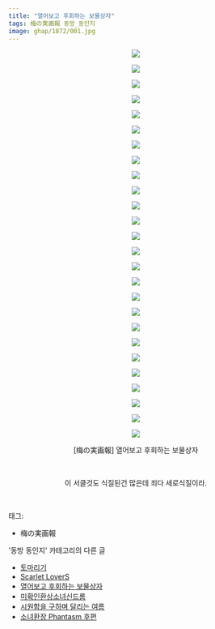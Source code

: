 ```yaml
---
title: "열어보고 후회하는 보물상자"
tags: 梅の実画報 동방_동인지
image: ghap/1872/001.jpg
---
```

<div class="article">
<p style="text-align: center; clear: none; float: none;"><img src="{{ site.nasurl }}/ghap/1872/001.jpg"/></p>
<p style="text-align: center; clear: none; float: none;"><img src="{{ site.nasurl }}/ghap/1872/002.jpg"/></p>
<p style="text-align: center; clear: none; float: none;"><img src="{{ site.nasurl }}/ghap/1872/003.jpg"/></p>
<p style="text-align: center; clear: none; float: none;"><img src="{{ site.nasurl }}/ghap/1872/004.jpg"/></p>
<p style="text-align: center; clear: none; float: none;"><img src="{{ site.nasurl }}/ghap/1872/005.jpg"/></p>
<p style="text-align: center; clear: none; float: none;"><img src="{{ site.nasurl }}/ghap/1872/006.jpg"/></p>
<p style="text-align: center; clear: none; float: none;"><img src="{{ site.nasurl }}/ghap/1872/007.jpg"/></p>
<p style="text-align: center; clear: none; float: none;"><img src="{{ site.nasurl }}/ghap/1872/008.jpg"/></p>
<p style="text-align: center; clear: none; float: none;"><img src="{{ site.nasurl }}/ghap/1872/009.jpg"/></p>
<p style="text-align: center; clear: none; float: none;"><img src="{{ site.nasurl }}/ghap/1872/010.jpg"/></p>
<p style="text-align: center; clear: none; float: none;"><img src="{{ site.nasurl }}/ghap/1872/011.jpg"/></p>
<p style="text-align: center; clear: none; float: none;"><img src="{{ site.nasurl }}/ghap/1872/012.jpg"/></p>
<p style="text-align: center; clear: none; float: none;"><img src="{{ site.nasurl }}/ghap/1872/013.jpg"/></p>
<p style="text-align: center; clear: none; float: none;"><img src="{{ site.nasurl }}/ghap/1872/014.jpg"/></p>
<p style="text-align: center; clear: none; float: none;"><img src="{{ site.nasurl }}/ghap/1872/015.jpg"/></p>
<p style="text-align: center; clear: none; float: none;"><img src="{{ site.nasurl }}/ghap/1872/016.jpg"/></p>
<p style="text-align: center; clear: none; float: none;"><img src="{{ site.nasurl }}/ghap/1872/017.jpg"/></p>
<p style="text-align: center; clear: none; float: none;"><img src="{{ site.nasurl }}/ghap/1872/018.jpg"/></p>
<p style="text-align: center; clear: none; float: none;"><img src="{{ site.nasurl }}/ghap/1872/019.jpg"/></p>
<p style="text-align: center; clear: none; float: none;"><img src="{{ site.nasurl }}/ghap/1872/020.jpg"/></p>
<p style="text-align: center; clear: none; float: none;"><img src="{{ site.nasurl }}/ghap/1872/021.jpg"/></p>
<p style="text-align: center; clear: none; float: none;"><img src="{{ site.nasurl }}/ghap/1872/022.jpg"/></p>
<p style="text-align: center; clear: none; float: none;"><img src="{{ site.nasurl }}/ghap/1872/023.jpg"/></p>
<p style="text-align: center; clear: none; float: none;"><img src="{{ site.nasurl }}/ghap/1872/024.jpg"/></p>
<p style="text-align: center; clear: none; float: none;"><img src="{{ site.nasurl }}/ghap/1872/025.jpg"/></p>
<p style="text-align: center; clear: none; float: none;"><img src="{{ site.nasurl }}/ghap/1872/026.jpg"/></p>
<p style="text-align: center; clear: none; float: none;">[梅の実画報] 열어보고 후회하는 보물상자</p>
<p style="text-align: center; clear: none; float: none;"><br/></p>
<p style="text-align: center; clear: none; float: none;">이 서클것도 식질된건 많은데 죄다 세로식질이라.</p>
<p><br/></p>
</div><div class="tagTrail">
<p>태그: </p>
<ul>
<li>梅の実画報</li>
</ul>
</div><div class="another">
<p>'동방 동인지' 카테고리의 다른 글</p>
<ul>
<li><a href="/2016-08-27-ghap_1875">토마리기</a></li>
<li><a href="/2016-08-27-ghap_1874">Scarlet LoverS</a></li>
<li><a href="/2016-08-27-ghap_1872">열어보고 후회하는 보물상자</a></li>
<li><a href="/2016-08-27-ghap_1871">미확인환상소녀신드롬</a></li>
<li><a href="/2016-08-27-ghap_1869">시원함을 구하며 달리는 여름</a></li>
<li><a href="/2016-08-27-ghap_1868">소녀환장 Phantasm 후편</a></li>
</ul>
</div><div class="cb_module cb_fluid">
<div class="cb_wrt cb_profile">
</div><!-- commentList close -->
</div>